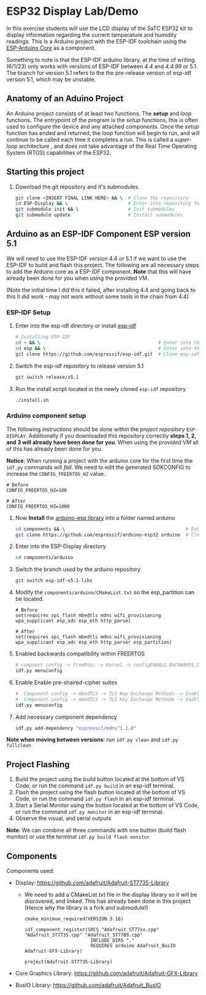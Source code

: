 # ESP32 Display Lab/Demo

In this exercise students will use the LCD display of the SaTC ESP32 kit to display information regarding the current temperature and humidity readings. This is a Arduino project with the ESP-IDF toolchain using the [ESP-Arduino Core](www.google.com) as a component.

Something to note is that the ESP-IDF arduino library, at the time of writing (6/1/23) only works with versions of ESP-IDF between *4.4* and *4.4.99* or 5.1. The branch for version 5.1 refers to the the pre-release version of esp-idf version 5.1, which may be unstable.

## Anatomy of an Aduino Project

An Arduino project consists of at least two functions. The **setup** and *loop* functions. The entrypoint of the program is the *setup* functions, this is often used to configure the device and any attached components. Once the *setup* function has ended and returned, the *loop* function will begin to run, and will continue to be called each time it completes a run. This is called a *super-loop* architecture , and does not take advantage of the Real Time Operating System (RTOS) capabilities of the ESP32.

## Starting this project
1. Download the git repository and it's submodules.
    ```sh
    git clone <INSERT FINAL LINK HERE> && \  # Clone the repository 
    cd ESP-Display && \                      # Enter into repository folder
    git submodule init && \                  # Init submodules
    git submodule update                     # Install submodules
    ```

## Arduino as an ESP-IDF Component ESP version 5.1
We will need to use the ESP-IDF version 4.4 or 5.1 if we want to use the ESP-IDF to build and flash this project. The following are all necessary steps to add the Arduino core as a ESP-IDF component. **Note** that this will have already been done for you when using the provided VM.

(Note the initial time I did this it failed, after installing 4.4 and going back to this it did work - may not work without some tools in the chain from 4.4)
### ESP-IDF Setup
1. Enter into the esp-idf directory or install [esp-idf](https://github.com/espressif/esp-idf)
    ```sh
    # Installing ESP-IDF
    cd ~ && \                                           # Enter into the home directory 
    cd esp && \                                         # Enter into the newly create folder
    git clone https://github.com/espressif/esp-idf.git  # Clone esp-idf
    ```
2. Switch the esp-idf repository to release version 5.1 
    ```sh 
    git switch release/v5.1
    ```
3. Run the install script located in the newly cloned ``` esp-idf ``` repository
    ```sh 
    ./install.sh
    ```

### Arduino component setup
The following instructions should be done within the *project repository* ``` ESP-DISPLAY ```. Additionally if you downloaded this repository correctly **steps 1, 2, and 3 will already have been done for you**. When using the *provided VM* all of this has already been done for you.

**Notice**: When running a project with the arduino core for the first time the ``` idf.py ``` commands will *fail*. We need to edit the generated SDKCONFIG to increase the ``` CONFIG_FREERTOS_HZ ``` value.
``` 
# Before 
CONFIG_FREERTOS_HZ=100

# After 
CONFIG_FREERTOS_HZ=1000
```

1. Now **Install** the [arduino-esp library](https://github.com/espressif/arduino-esp32) into a folder named arduino
    ```sh
    cd components && \                                            # Enter into components folder                                           
    git clone https://github.com/espressif/arduino-esp32 arduino  # Clone arduino core
    ```
2. Enter into the ESP-Display directory 
    ```sh
    cd components/arduino 
    ```
3. Switch the branch used by the arduino repository
    ```sh
    git switch esp-idf-v5.1-libs
    ```
4. Modify the ``` components/arduino/CMakeList.txt ``` so the esp_partition can be located.
    ```
    # Before
    set(requires spi_flash mbedtls mdns wifi_provisioning wpa_supplicant esp_adc esp_eth http_parse)

    # After
    set(requires spi_flash mbedtls mdns wifi_provisioning wpa_supplicant esp_adc esp_eth http_parser esp_partition)
    ``` 
5. Enabled backwards compatibility within FREERTOS
    ```sh
    # compoent config -> FreeRtos -> Kernel -> configENABLE_BACKWARDS_COMPATIBILITY 
    idf.py menuconfig 
    ```
6.  Enable Enable pre-shaired-cipher suites 
    ```sh
    #  Component config -> mbedTLS -> TLS Key Exchange Methods -> Enable pre shared-key ciphersuites
    #  Component config -> mbedTLS -> TLS Key Exchange Methods -> Enable PSK based ciphersuite modes
    idf.py menuconfig   
    ```
7. Add necessary component dependency
    ```sh
    idf.py add-dependency "espressif/mdns^1.1.0"
    ```

**Note when moving between versions**: run ``` idf.py clean ``` and ``` idf.py fullclean ```

## Project Flashing
1. Build the project using the build button located at the bottom of VS Code, or run the command ``` idf.py build ``` in an esp-idf terminal. 
2. Flash the project using the flash button located at the bottom of VS Code, or run the command ``` idf.py flash ``` in an esp-idf terminal. 
3. Start a Serial Monitor using the button located at the bottom of VS Code, or run the command ``` idf.py monitor ``` in an esp-idf terminal. 
4. Observe the visual, and serial outputs 

**Note**: We can combine all three commands with one button (build flash monitor) or use the terminal ``` idf.py build flash monitor ```

## Components 
Components used:

* Display: https://github.com/adafruit/Adafruit-ST7735-Library
   * We need to add a CMakeList.txt file in the display library so it will be discovered, and linked. This has already been done in this project (Hence why the library is a fork and submodule!) 
        ```
        cmake_minimum_required(VERSION 3.16)

        idf_component_register(SRCS "Adafruit_ST77xx.cpp" "Adafruit_ST7735.cpp" "Adafruit_ST7789.cpp" 
                                INCLUDE_DIRS "."
                                REQUIRES arduino Adafruit_BusIO Adafruit-GFX-Library)

        project(Adafruit-ST7735-Library)

        ```

* Core Graphics Library: https://github.com/adafruit/Adafruit-GFX-Library

* BusIO Library: https://github.com/adafruit/Adafruit_BusIO